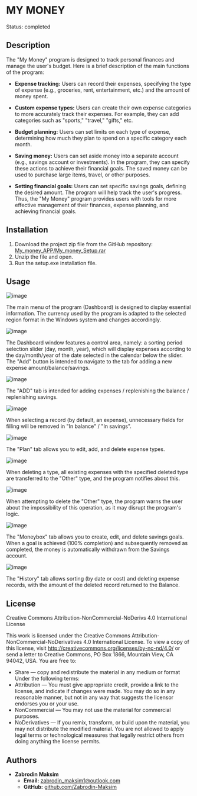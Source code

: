 # MY MONEY
Status: completed

## Description

The "My Money" program is designed to track personal finances and manage the user's budget. Here is a brief description of the main functions of the program:
*	**Expense tracking:** Users can record their expenses, specifying the type of expense (e.g., groceries, rent, entertainment, etc.) and the amount of money spent.

*	**Custom expense types:** Users can create their own expense categories to more accurately track their expenses. For example, they can add categories such as "sports," "travel," "gifts," etc.

*	**Budget planning:** Users can set limits on each type of expense, determining how much they plan to spend on a specific category each month.

*	**Saving money:** Users can set aside money into a separate account (e.g., savings account or investments). In the program, they can specify these actions to achieve their financial goals. The saved money can be used to purchase large items, travel, or other purposes.

*	**Setting financial goals:** Users can set specific savings goals, defining the desired amount. The program will help track the user's progress.
Thus, the "My Money" program provides users with tools for more effective management of their finances, expense planning, and achieving financial goals.

## Installation
1. Download the project zip file from the GitHub repository: [My_money_APP/My_money_Setup.rar]( https://github.com/Zabrodin-Maksim/My_money_APP/blob/master/My_money_Setup.rar)
2. Unzip the file and open.
3. Run the setup.exe installation file.


## Usage

![image](https://github.com/Zabrodin-Maksim/My_money_APP/assets/108241271/d4ac5a93-368a-4fbd-9acb-52c9da5e78eb)

The main menu of the program (Dashboard) is designed to display essential information. The currency used by the program is adapted to the selected region format in the Windows system and changes accordingly.

![image](https://github.com/Zabrodin-Maksim/My_money_APP/assets/108241271/b0310b47-8caa-43e6-bee4-11d422edacf9)

The Dashboard window features a control area, namely: a sorting period selection slider (day, month, year), which will display expenses according to the day/month/year of the date selected in the calendar below the slider. The "Add" button is intended to navigate to the tab for adding a new expense amount/balance/savings.

![image](https://github.com/Zabrodin-Maksim/My_money_APP/assets/108241271/1fafbde8-b43d-4b9e-83e6-b64b350d0fcb)

The "ADD" tab is intended for adding expenses / replenishing the balance / replenishing savings.

![image](https://github.com/Zabrodin-Maksim/My_money_APP/assets/108241271/b68b4641-97c5-4e8e-9c43-e309c7b23223)

When selecting a record (by default, an expense), unnecessary fields for filling will be removed in "In balance" / "In savings".

![image](https://github.com/Zabrodin-Maksim/My_money_APP/assets/108241271/298991a3-e589-43ba-9877-527d7c015279)

The "Plan" tab allows you to edit, add, and delete expense types.

![image](https://github.com/Zabrodin-Maksim/My_money_APP/assets/108241271/397e338a-bede-41be-bf2a-cbf859e54c9c)

When deleting a type, all existing expenses with the specified deleted type are transferred to the "Other" type, and the program notifies about this.

![image](https://github.com/Zabrodin-Maksim/My_money_APP/assets/108241271/76229d65-9d41-43ab-8ad5-627733afe41e)

When attempting to delete the "Other" type, the program warns the user about the impossibility of this operation, as it may disrupt the program's logic.

![image](https://github.com/Zabrodin-Maksim/My_money_APP/assets/108241271/70454819-1ac4-493d-be53-bdf65905f41f)

The "Moneybox" tab allows you to create, edit, and delete savings goals. When a goal is achieved (100% completion) and subsequently removed as completed, the money is automatically withdrawn from the Savings account.

![image](https://github.com/Zabrodin-Maksim/My_money_APP/assets/108241271/5f482933-9f70-4032-9053-537c175ce0e7)

The "History" tab allows sorting (by date or cost) and deleting expense records, with the amount of the deleted record returned to the Balance.

## License
Creative Commons Attribution-NonCommercial-NoDerivs 4.0 International License

This work is licensed under the Creative Commons Attribution-NonCommercial-NoDerivatives 4.0 International License. To view a copy of this license, visit http://creativecommons.org/licenses/by-nc-nd/4.0/ or send a letter to Creative Commons, PO Box 1866, Mountain View, CA 94042, USA.
You are free to:
- Share — copy and redistribute the material in any medium or format
Under the following terms:
- Attribution — You must give appropriate credit, provide a link to the license, and indicate if changes were made. You may do so in any reasonable manner, but not in any way that suggests the licensor endorses you or your use.
- NonCommercial — You may not use the material for commercial purposes.
- NoDerivatives — If you remix, transform, or build upon the material, you may not distribute the modified material.
You are not allowed to apply legal terms or technological measures that legally restrict others from doing anything the license permits.

## Authors
- **Zabrodin Maksim**
  - **Email:** zabrodin_maksim1@outlook.com
  - **GitHub:** [github.com/Zabrodin-Maksim]( https://github.com/Zabrodin-Maksim)
